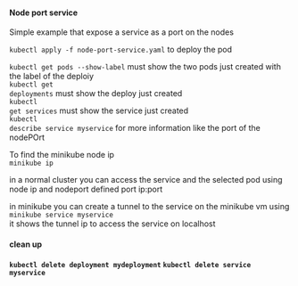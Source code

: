 <h4>Node port service</h4>
Simple example that expose a service as a port on the nodes 

<code>kubectl apply -f node-port-service.yaml</code> to deploy the pod

<code>kubectl get pods --show-label</code> must show the two pods just created with the label of the deploiy<br>
<code>kubectl get deployments</code> must show the deploy just created<br>
<code>kubectl get services</code> must show the service just created<br>
<code>kubectl describe service myservice</code> for more information like the port of the nodePOrt

To find the minikube node ip<br>
<code>minikube ip</code>

in a normal cluster you can access the service and the selected pod using node ip and nodeport defined port
ip:port

in minikube you can create a tunnel to the service on the minikube vm using
<code>minikube service myservice</code><br>
it shows the tunnel ip to access the service on localhost


<h4>clean up<h4>
<code>kubectl delete deployment mydeployment</code>
<code>kubectl delete service myservice</code>